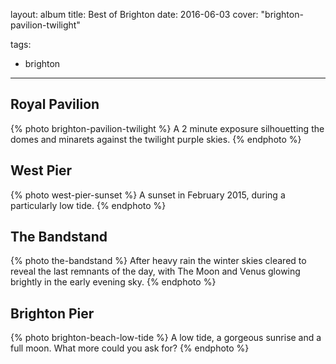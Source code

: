 layout: album
title: Best of Brighton
date: 2016-06-03
cover: "brighton-pavilion-twilight"

tags:
  - brighton
---

## Royal Pavilion

{% photo brighton-pavilion-twilight %}
A 2 minute exposure silhouetting the domes and minarets against the twilight purple skies.
{% endphoto %}

## West Pier

{% photo west-pier-sunset %}
A sunset in February 2015, during a particularly low tide.
{% endphoto %}

## The Bandstand

{% photo the-bandstand %}
After heavy rain the winter skies cleared to reveal the last remnants of the day, with The Moon and Venus glowing brightly in the early evening sky.
{% endphoto %}

## Brighton Pier

{% photo brighton-beach-low-tide %}
A low tide, a gorgeous sunrise and a full moon. What more could you ask for?
{% endphoto %}
